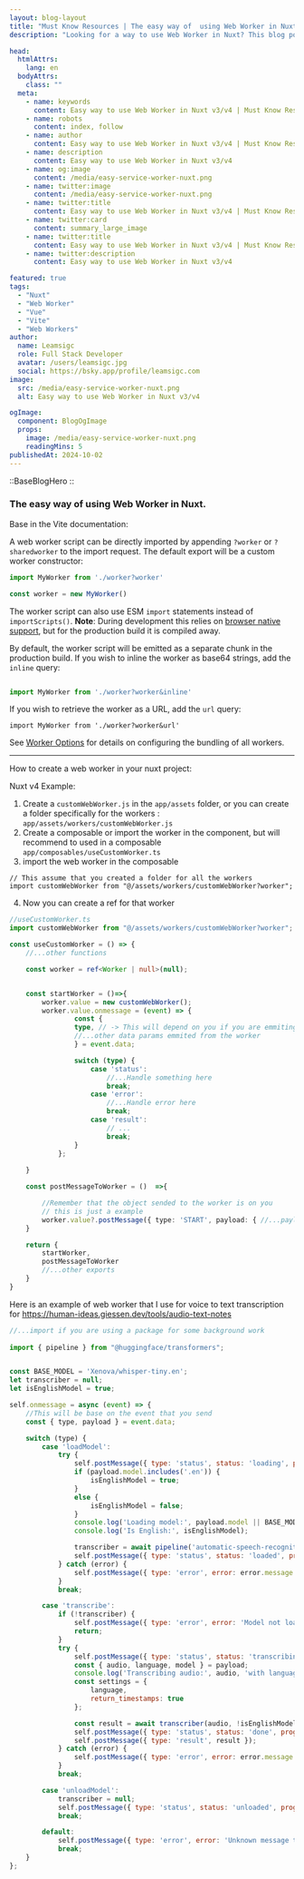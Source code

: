 ```yaml
---
layout: blog-layout
title: "Must Know Resources | The easy way of  using Web Worker in Nuxt."
description: "Looking for a way to use Web Worker in Nuxt? This blog post will show you how to do it in a simple way."

head:
  htmlAttrs:
    lang: en
  bodyAttrs:
    class: ""
  meta:
    - name: keywords
      content: Easy way to use Web Worker in Nuxt v3/v4 | Must Know Resources
    - name: robots
      content: index, follow
    - name: author
      content: Easy way to use Web Worker in Nuxt v3/v4 | Must Know Resources
    - name: description
      content: Easy way to use Web Worker in Nuxt v3/v4
    - name: og:image
      content: /media/easy-service-worker-nuxt.png
    - name: twitter:image
      content: /media/easy-service-worker-nuxt.png
    - name: twitter:title
      content: Easy way to use Web Worker in Nuxt v3/v4 | Must Know Resources
    - name: twitter:card
      content: summary_large_image
    - name: twitter:title
      content: Easy way to use Web Worker in Nuxt v3/v4 | Must Know Resources
    - name: twitter:description
      content: Easy way to use Web Worker in Nuxt v3/v4

featured: true
tags:
  - "Nuxt"
  - "Web Worker"
  - "Vue"
  - "Vite"
  - "Web Workers"
author:
  name: Leamsigc
  role: Full Stack Developer
  avatar: /users/leamsigc.jpg
  social: https://bsky.app/profile/leamsigc.com
image:
  src: /media/easy-service-worker-nuxt.png
  alt: Easy way to use Web Worker in Nuxt v3/v4

ogImage:
  component: BlogOgImage
  props:
    image: /media/easy-service-worker-nuxt.png
    readingMins: 5
publishedAt: 2024-10-02
---
```


::BaseBlogHero
::

### The easy way of  using Web Worker in Nuxt.

Base in the Vite documentation:

A web worker script can be directly imported by appending `?worker` or `?sharedworker` to the import request. The default export will be a custom worker constructor:

```ts
import MyWorker from './worker?worker'

const worker = new MyWorker()
```

The worker script can also use ESM `import` statements instead of `importScripts()`. **Note**: During development this relies on [browser native support](https://caniuse.com/?search=module%20worker), but for the production build it is compiled away.

By default, the worker script will be emitted as a separate chunk in the production build. If you wish to inline the worker as base64 strings, add the `inline` query:

```ts

import MyWorker from './worker?worker&inline'


```

If you wish to retrieve the worker as a URL, add the `url` query:

```
import MyWorker from './worker?worker&url'
```

See [Worker Options](https://vite.dev/config/worker-options.html) for details on configuring the bundling of all workers.

---


How to create a web worker in your nuxt project:


Nuxt v4 Example:

1. Create a `customWebWorker.js`  in the `app/assets` folder, or you can create a folder specifically for the workers : `app/assets/workers/customWebWorker.js`
2. Create a composable  or import the worker in the component, but will recommend to used in a composable `app/composables/useCustomWorker.ts`
3. import the web worker in the composable 
```vue
// This assume that you created a folder for all the workers
import customWebWorker from "@/assets/workers/customWebWorker?worker";

```
4. Now you can create a ref for that worker

```ts
//useCustomWorker.ts
import customWebWorker from "@/assets/workers/customWebWorker?worker";

const useCustomWorker = () => {
	//...other functions

	const worker = ref<Worker | null>(null);


	const startWorker = ()=>{
		worker.value = new customWebWorker();
		worker.value.onmessage = (event) => {
                const { 
                type, // -> This will depend on you if you are emmiting from the web worker
                //...other data params emmited from the worker
				} = event.data;

                switch (type) {
                    case 'status':
                        //...Handle something here
                        break;
                    case 'error':
	                    //...Handle error here
                        break;
                    case 'result':
		                // ...
                        break;
                }
            };
		
	}

	const postMessageToWorker = ()  =>{

		//Remember that the object sended to the worker is on you 
		// this is just a example
		worker.value?.postMessage({ type: 'START', payload: { //...payload } });
	}

	return {
		startWorker,
		postMessageToWorker
		//...other exports	
	}
}
```


Here is an example of web worker that I use  for voice to text transcription for https://human-ideas.giessen.dev/tools/audio-text-notes


```js
//...import if you are using a package for some background work
  
import { pipeline } from "@huggingface/transformers";


const BASE_MODEL = 'Xenova/whisper-tiny.en';
let transcriber = null;
let isEnglishModel = true;

self.onmessage = async (event) => {
	//This will be base on the event that you send 
    const { type, payload } = event.data;

    switch (type) {
        case 'loadModel':
            try {
                self.postMessage({ type: 'status', status: 'loading', progress: 0 });
                if (payload.model.includes('.en')) {
                    isEnglishModel = true;
                }
                else {
                    isEnglishModel = false;
                }
                console.log('Loading model:', payload.model || BASE_MODEL);
                console.log('Is English:', isEnglishModel);

                transcriber = await pipeline('automatic-speech-recognition', payload.model || BASE_MODEL);
                self.postMessage({ type: 'status', status: 'loaded', progress: 100 });
            } catch (error) {
                self.postMessage({ type: 'error', error: error.message });
            }
            break;

        case 'transcribe':
            if (!transcriber) {
                self.postMessage({ type: 'error', error: 'Model not loaded' });
                return;
            }
            try {
                self.postMessage({ type: 'status', status: 'transcribing', progress: 0 });
                const { audio, language, model } = payload;
                console.log('Transcribing audio:', audio, 'with language:', language, 'and model:', model);
                const settings = {
                    language,
                    return_timestamps: true
                };

                const result = await transcriber(audio, !isEnglishModel ? settings : {});
                self.postMessage({ type: 'status', status: 'done', progress: 100 });
                self.postMessage({ type: 'result', result });
            } catch (error) {
                self.postMessage({ type: 'error', error: error.message });
            }
            break;

        case 'unloadModel':
            transcriber = null;
            self.postMessage({ type: 'status', status: 'unloaded', progress: 100 });
            break;

        default:
            self.postMessage({ type: 'error', error: 'Unknown message type' });
            break;
    }
};

```


